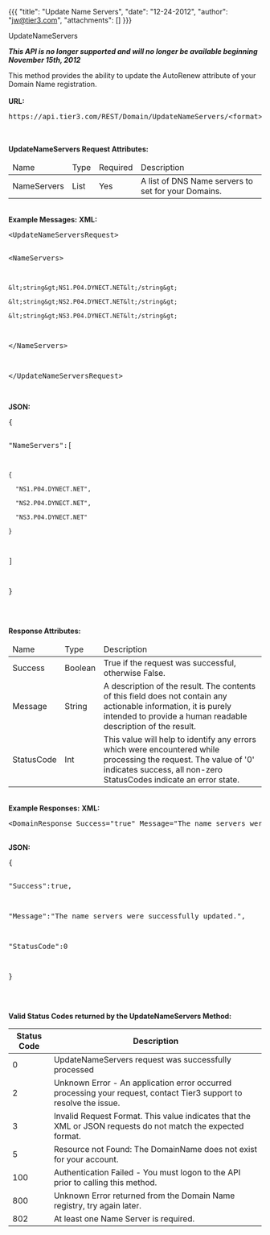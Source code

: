 {{{
  "title": "Update Name Servers",
  "date": "12-24-2012",
  "author": "jw@tier3.com",
  "attachments": []
}}}

UpdateNameServers
<p><strong><em>This API is no longer supported and will no longer be available beginning November 15th, 2012</em></strong>
</p>
<p>This method provides the ability to update the AutoRenew attribute of your Domain Name registration.
  <br />
  <br /><strong>URL:</strong>
</p>
<pre>https://api.tier3.com/REST/Domain/UpdateNameServers/&lt;format&gt;</pre>
<p>
  <br />
  <br /><strong>UpdateNameServers Request Attributes:</strong>
</p>
<table>
  <tbody>
    <tr>
      <thead>
      <tr>
        <td>Name</td>
        <td>Type</td>
        <td>Required</td>
        <td>Description</td>
      </tr>
    </thead>
    <tbody>
    </tr>
    <tr>
      <td>NameServers</td>
      <td>List</td>
      <td>Yes</td>
      <td>A list of DNS Name servers to set for your Domains.</td>
    </tr>
  </tbody>
</table>
<p>
  <br /><strong>Example Messages:</strong>&nbsp;<strong>XML:</strong>
</p>
<pre>&lt;UpdateNameServersRequest&gt;

  &lt;NameServers&gt;

    &lt;string&gt;NS1.P04.DYNECT.NET&lt;/string&gt;

    &lt;string&gt;NS2.P04.DYNECT.NET&lt;/string&gt;

    &lt;string&gt;NS3.P04.DYNECT.NET&lt;/string&gt;

  &lt;/NameServers&gt;

&lt;/UpdateNameServersRequest&gt;</pre>
<p>
  <br /><strong>JSON:</strong>
</p>
<pre>{

  "NameServers":[

    {

      "NS1.P04.DYNECT.NET",

      "NS2.P04.DYNECT.NET",

      "NS3.P04.DYNECT.NET"

    }

  ]

}</pre>
<p>
  <br />
  <br /><strong>Response Attributes:</strong>
</p>
<table>
    <thead>
    <tr>
      <td>Name</td>
      <td>Type</td>
      <td>Description</td>
    </tr>
  </thead>
  <tbody>
    <tr>
      <td>Success</td>
      <td>Boolean</td>
      <td>True if the request was successful, otherwise False.</td>
    </tr>
    <tr>
      <td>Message</td>
      <td>String</td>
      <td>A description of the result. The contents of this field does not contain any actionable information, it is purely intended to provide a human readable description of the result.</td>
    </tr>
    <tr>
      <td>StatusCode</td>
      <td>Int</td>
      <td>This value will help to identify any errors which were encountered while processing the request. The value of '0' indicates success, all non-zero StatusCodes indicate an error state.</td>
    </tr>
  </tbody>
</table>
<p>
  <br /><strong>Example Responses:</strong>&nbsp;<strong>XML:</strong>
</p>
<pre>&lt;DomainResponse Success="true" Message="The name servers were successfully updated." StatusCode="0"/&gt;</pre>
<p>
  <br /><strong>JSON:</strong>
</p>
<pre>{

  "Success":true,

  "Message":"The name servers were successfully updated.",

  "StatusCode":0

}</pre>
<p>
  <br />
  <br /><strong>Valid Status Codes returned by the UpdateNameServers Method:</strong>
</p>
<table>
    <thead>
  <tr>
    <th>Status Code</th>
    <th>Description</th>
  </tr>
  </thead>
  <tbody>
    <tr>
      <td>0</td>
      <td>UpdateNameServers request was successfully processed</td>
    </tr>
    <tr>
      <td>2</td>
      <td>Unknown Error - An application error occurred processing your request, contact Tier3 support to resolve the issue.</td>
    </tr>
    <tr>
      <td>3</td>
      <td>Invalid Request Format. This value indicates that the XML or JSON requests do not match the expected format.</td>
    </tr>
    <tr>
      <td>5</td>
      <td>Resource not Found: The DomainName does not exist for your account.</td>
    </tr>
    <tr>
      <td>100</td>
      <td>Authentication Failed - You must logon to the API prior to calling this method.</td>
    </tr>
    <tr>
      <td>800</td>
      <td>Unknown Error returned from the Domain Name registry, try again later.</td>
    </tr>
    <tr>
      <td>802</td>
      <td>At least one Name Server is required.</td>
    </tr>
  </tbody>
</table>